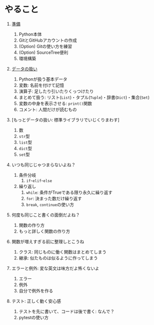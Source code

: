 # やること

1. [準備](./docs/1_install.md)
    1. Python本体
    1. GitとGitHubアカウントの作成
    1. (Option) Gitの使い方を練習
    1. (Option) SourceTree便利
    1. 環境構築

1. [データの扱い](./docs/2_types.md)
    1. Pythonが扱う基本データ
    1. 変数: 名前を付けて記憶
    1. 演算子: 足したり引いたりくっつけたり
    1. まとめて扱う: リスト(`List`)・タプル(`Tuple`)・辞書(`Dict`)・集合(`Set`)
    1. 変数の中身を表示させる: `print()`関数
    1. コメント: 人間だけが読むもの

1. [もっとデータの扱い: 標準ライブラリでいじくりまわす]
    1. 数
    1. `str`型
    1. `list`型
    1. `dict`型
    1. `set`型

1. いつも同じじゃつまらないよね？
    1. 条件分岐
        1. `if`-`elif`-`else`
    1. 繰り返し
        1. `while`: 条件がTrueである限り永久に繰り返す
        1. `for`: 決まった数だけ繰り返す
        1. `break`, `continue`の使い方

1. 何度も同じこと書くの面倒だよね？
    1. 関数の作り方
    1. もっと詳しく関数の作り方
    
1. 関数が増えすぎる前に整理しとこうね
    1. クラス: 同じものに働く関数はまとめてしまう
    1. 継承: 似たものは似るように作ってしまう
    
1. エラーと例外: 変な英文は味方だよ怖くないよ
    1. エラー
    1. 例外
    1. 自分で例外を作る

    
1. テスト: 正しく動く安心感
    1. テストを先に書いて、コードは後で書く: なんで？
    1. pytestの使い方